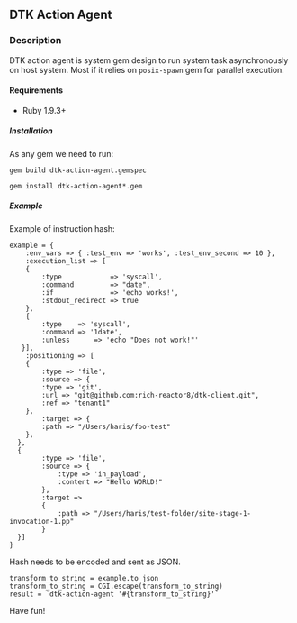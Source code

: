## DTK Action Agent

### Description

DTK action agent is system gem design to run system task asynchronously on host system. Most if it relies on `posix-spawn` gem for parallel execution.

#### Requirements

* Ruby 1.9.3+

##### Installation

As any gem we need to run:

	gem build dtk-action-agent.gemspec

	gem install dtk-action-agent*.gem

##### Example

Example of instruction hash:

	example = {
		:env_vars => { :test_env => 'works', :test_env_second => 10 },
    	:execution_list => [
        {
        	:type            => 'syscall',
        	:command         => "date",
        	:if              => 'echo works!',
        	:stdout_redirect => true
      	},
      	{
        	:type    => 'syscall',
        	:command => '1date',
        	:unless      => 'echo "Does not work!"'
       }],
    	:positioning => [
    	{
        	:type => 'file',
        	:source => {
            :type => 'git',
            :url => "git@github.com:rich-reactor8/dtk-client.git",
            :ref => "tenant1"
        },
        	:target => {
            :path => "/Users/haris/foo-test"
        },
      },
      {
        	:type => 'file',
        	:source => {
          		:type => 'in_payload',
          		:content => "Hello WORLD!"
        	},
        	:target =>
        	{
          		:path => "/Users/haris/test-folder/site-stage-1-invocation-1.pp"
        	}
      }]
	}

Hash needs to be encoded and sent as JSON.

	transform_to_string = example.to_json
  	transform_to_string = CGI.escape(transform_to_string)
 	result = `dtk-action-agent '#{transform_to_string}'`

Have fun!